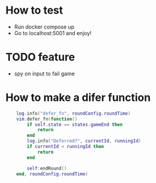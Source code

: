 # How to test
- Run docker compose up
- Go to localhost:5001 and enjoy!

# TODO feature
- spy on input to fail game


# How to make a difer function
```lua
    log.info("defer_fn", roundConfig.roundTime)
    vim.defer_fn(function()
        if self.state == states.gameEnd then
            return
        end
        log.info("Deferred?", currentId, runningId)
        if currentId < runningId then
            return
        end

        self:endRound()
    end, roundConfig.roundTime)
```
